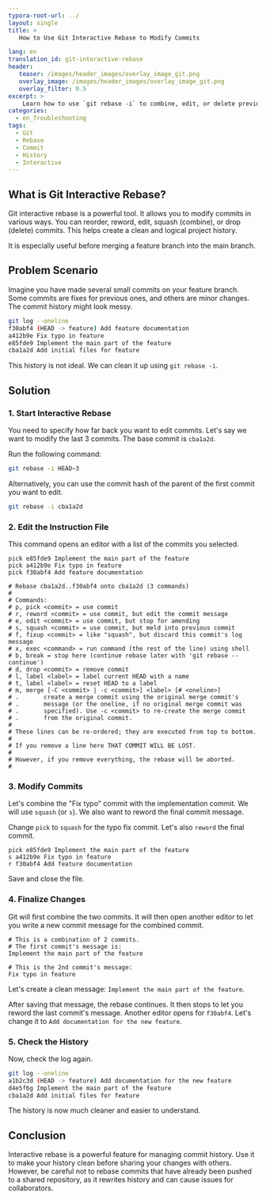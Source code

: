 ```yaml
---
typora-root-url: ../
layout: single
title: >
   How to Use Git Interactive Rebase to Modify Commits

lang: en
translation_id: git-interactive-rebase
header:
   teaser: /images/header_images/overlay_image_git.png
   overlay_image: /images/header_images/overlay_image_git.png
   overlay_filter: 0.5
excerpt: >
    Learn how to use `git rebase -i` to combine, edit, or delete previous commits for a cleaner and more understandable project history.
categories:
  - en_Troubleshooting
tags:
  - Git
  - Rebase
  - Commit
  - History
  - Interactive
---
```


## What is Git Interactive Rebase?

Git interactive rebase is a powerful tool. It allows you to modify commits in various ways. You can reorder, reword, edit, squash (combine), or drop (delete) commits. This helps create a clean and logical project history.

It is especially useful before merging a feature branch into the main branch.

## Problem Scenario

Imagine you have made several small commits on your feature branch. Some commits are fixes for previous ones, and others are minor changes. The commit history might look messy.

```bash
git log --oneline
f30abf4 (HEAD -> feature) Add feature documentation
a412b9e Fix typo in feature
e85fde9 Implement the main part of the feature
cba1a2d Add initial files for feature
```

This history is not ideal. We can clean it up using `git rebase -i`.

## Solution

### 1. Start Interactive Rebase

You need to specify how far back you want to edit commits. Let's say we want to modify the last 3 commits. The base commit is `cba1a2d`.

Run the following command:

```bash
git rebase -i HEAD~3
```

Alternatively, you can use the commit hash of the parent of the first commit you want to edit.

```bash
git rebase -i cba1a2d
```

### 2. Edit the Instruction File

This command opens an editor with a list of the commits you selected.

```
pick e85fde9 Implement the main part of the feature
pick a412b9e Fix typo in feature
pick f30abf4 Add feature documentation

# Rebase cba1a2d..f30abf4 onto cba1a2d (3 commands)
#
# Commands:
# p, pick <commit> = use commit
# r, reword <commit> = use commit, but edit the commit message
# e, edit <commit> = use commit, but stop for amending
# s, squash <commit> = use commit, but meld into previous commit
# f, fixup <commit> = like "squash", but discard this commit's log message
# x, exec <command> = run command (the rest of the line) using shell
# b, break = stop here (continue rebase later with 'git rebase --continue')
# d, drop <commit> = remove commit
# l, label <label> = label current HEAD with a name
# t, label <label> = reset HEAD to a label
# m, merge [-C <commit> | -c <commit>] <label> [# <oneline>]
# .       create a merge commit using the original merge commit's
# .       message (or the oneline, if no original merge commit was
# .       specified). Use -c <commit> to re-create the merge commit
# .       from the original commit.
#
# These lines can be re-ordered; they are executed from top to bottom.
#
# If you remove a line here THAT COMMIT WILL BE LOST.
#
# However, if you remove everything, the rebase will be aborted.
#
```

### 3. Modify Commits

Let's combine the "Fix typo" commit with the implementation commit. We will use `squash` (or `s`). We also want to reword the final commit message.

Change `pick` to `squash` for the typo fix commit. Let's also `reword` the final commit.

```
pick e85fde9 Implement the main part of the feature
s a412b9e Fix typo in feature
r f30abf4 Add feature documentation
```

Save and close the file.

### 4. Finalize Changes

Git will first combine the two commits. It will then open another editor to let you write a new commit message for the combined commit.

```
# This is a combination of 2 commits.
# The first commit's message is:
Implement the main part of the feature

# This is the 2nd commit's message:
Fix typo in feature
```

Let's create a clean message: `Implement the main part of the feature`.

After saving that message, the rebase continues. It then stops to let you reword the last commit's message. Another editor opens for `f30abf4`. Let's change it to `Add documentation for the new feature`.

### 5. Check the History

Now, check the log again.

```bash
git log --oneline
a1b2c3d (HEAD -> feature) Add documentation for the new feature
d4e5f6g Implement the main part of the feature
cba1a2d Add initial files for feature
```

The history is now much cleaner and easier to understand.

## Conclusion

Interactive rebase is a powerful feature for managing commit history. Use it to make your history clean before sharing your changes with others. However, be careful not to rebase commits that have already been pushed to a shared repository, as it rewrites history and can cause issues for collaborators.
